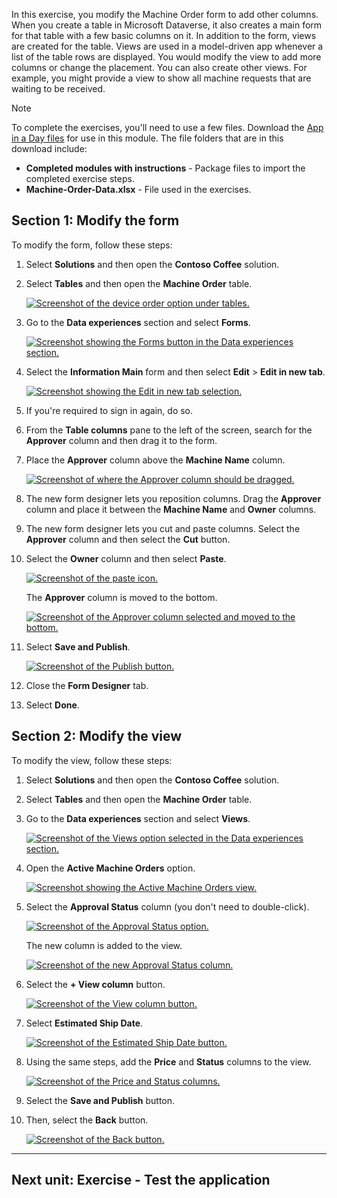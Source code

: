 In this exercise, you modify the Machine Order form to add other columns. When you create a table in Microsoft Dataverse, it also creates a main form for that table with a few basic columns on it. In addition to the form, views are created for the table. Views are used in a model-driven app whenever a list of the table rows are displayed. You would modify the view to add more columns or change the placement. You can also create other views. For example, you might provide a view to show all machine requests that are waiting to be received.

Note

To complete the exercises, you'll need to use a few files. Download the [App in a Day files](https://github.com/MicrosoftDocs/mslearn-developer-tools-power-platform/raw/master/in-a-day/AIAD/AppinADayStudentFiles.zip) for use in this module. The file folders that are in this download include:

- **Completed modules with instructions** - Package files to import the completed exercise steps.
- **Machine-Order-Data.xlsx** - File used in the exercises.

## Section 1: Modify the form

To modify the form, follow these steps:

1. Select **Solutions** and then open the **Contoso Coffee** solution.

2. Select **Tables** and then open the **Machine Order** table.

    [![Screenshot of the device order option under tables.](https://learn.microsoft.com/en-us/training/modules/power-apps-model-driven-apps-online-workshop/media/machine-order.svg)](https://learn.microsoft.com/en-us/training/modules/power-apps-model-driven-apps-online-workshop/media/machine-order.svg#lightbox)

3. Go to the **Data experiences** section and select **Forms**.

    [![Screenshot showing the Forms button in the Data experiences section.](https://learn.microsoft.com/en-us/training/modules/power-apps-model-driven-apps-online-workshop/media/forms.png)](https://learn.microsoft.com/en-us/training/modules/power-apps-model-driven-apps-online-workshop/media/forms.png#lightbox)

4. Select the **Information Main** form and then select **Edit** > **Edit in new tab**.

    [![Screenshot showing the Edit in new tab selection.](https://learn.microsoft.com/en-us/training/modules/power-apps-model-driven-apps-online-workshop/media/edit-new-tab.png)](https://learn.microsoft.com/en-us/training/modules/power-apps-model-driven-apps-online-workshop/media/edit-new-tab.png#lightbox)

5. If you're required to sign in again, do so.

6. From the **Table columns** pane to the left of the screen, search for the **Approver** column and then drag it to the form.

7. Place the **Approver** column above the **Machine Name** column.

    [![Screenshot of where the Approver column should be dragged.](https://learn.microsoft.com/en-us/training/modules/power-apps-model-driven-apps-online-workshop/media/approver.png)](https://learn.microsoft.com/en-us/training/modules/power-apps-model-driven-apps-online-workshop/media/approver.png#lightbox)

8. The new form designer lets you reposition columns. Drag the **Approver** column and place it between the **Machine Name** and **Owner** columns.

9. The new form designer lets you cut and paste columns. Select the **Approver** column and then select the **Cut** button.

10. Select the **Owner** column and then select **Paste**.

    [![Screenshot of the paste icon.](https://learn.microsoft.com/en-us/training/modules/power-apps-model-driven-apps-online-workshop/media/paste.png)](https://learn.microsoft.com/en-us/training/modules/power-apps-model-driven-apps-online-workshop/media/paste.png#lightbox)

    The **Approver** column is moved to the bottom.

    [![Screenshot of the Approver column selected and moved to the bottom.](https://learn.microsoft.com/en-us/training/modules/power-apps-model-driven-apps-online-workshop/media/approver-column.png)](https://learn.microsoft.com/en-us/training/modules/power-apps-model-driven-apps-online-workshop/media/approver-column.png#lightbox)

11. Select **Save and Publish**.

    [![Screenshot of the Publish button.](https://learn.microsoft.com/en-us/training/modules/power-apps-model-driven-apps-online-workshop/media/publish.png)](https://learn.microsoft.com/en-us/training/modules/power-apps-model-driven-apps-online-workshop/media/publish.png#lightbox)

12. Close the **Form Designer** tab.

13. Select **Done**.

## Section 2: Modify the view

To modify the view, follow these steps:

1. Select **Solutions** and then open the **Contoso Coffee** solution.

2. Select **Tables** and then open the **Machine Order** table.

3. Go to the **Data experiences** section and select **Views**.

    [![Screenshot of the Views option selected in the Data experiences section.](https://learn.microsoft.com/en-us/training/modules/power-apps-model-driven-apps-online-workshop/media/views.png)](https://learn.microsoft.com/en-us/training/modules/power-apps-model-driven-apps-online-workshop/media/views.png#lightbox)

4. Open the **Active Machine Orders** option.

    [![Screenshot showing the Active Machine Orders view.](https://learn.microsoft.com/en-us/training/modules/power-apps-model-driven-apps-online-workshop/media/active-machine-orders.png)](https://learn.microsoft.com/en-us/training/modules/power-apps-model-driven-apps-online-workshop/media/active-machine-orders.png#lightbox)

5. Select the **Approval Status** column (you don't need to double-click).

    [![Screenshot of the Approval Status option.](https://learn.microsoft.com/en-us/training/modules/power-apps-model-driven-apps-online-workshop/media/approval-status.png)](https://learn.microsoft.com/en-us/training/modules/power-apps-model-driven-apps-online-workshop/media/approval-status.png#lightbox)

    The new column is added to the view.

    [![Screenshot of the new Approval Status column.](https://learn.microsoft.com/en-us/training/modules/power-apps-model-driven-apps-online-workshop/media/approval-status-column.png)](https://learn.microsoft.com/en-us/training/modules/power-apps-model-driven-apps-online-workshop/media/approval-status-column.png#lightbox)

6. Select the **\+ View column** button.

    [![Screenshot of the View column button.](https://learn.microsoft.com/en-us/training/modules/power-apps-model-driven-apps-online-workshop/media/add-column.png)](https://learn.microsoft.com/en-us/training/modules/power-apps-model-driven-apps-online-workshop/media/add-column.png#lightbox)

7. Select **Estimated Ship Date**.

    [![Screenshot of the Estimated Ship Date button.](https://learn.microsoft.com/en-us/training/modules/power-apps-model-driven-apps-online-workshop/media/estimated-ship-date.png)](https://learn.microsoft.com/en-us/training/modules/power-apps-model-driven-apps-online-workshop/media/estimated-ship-date.png#lightbox)

8. Using the same steps, add the **Price** and **Status** columns to the view.

    [![Screenshot of the Price and Status columns.](https://learn.microsoft.com/en-us/training/modules/power-apps-model-driven-apps-online-workshop/media/price-status.png)](https://learn.microsoft.com/en-us/training/modules/power-apps-model-driven-apps-online-workshop/media/price-status.png#lightbox)

9. Select the **Save and Publish** button.

10. Then, select the **Back** button.

    [![Screenshot of the Back button.](https://learn.microsoft.com/en-us/training/modules/power-apps-model-driven-apps-online-workshop/media/back-button.png)](https://learn.microsoft.com/en-us/training/modules/power-apps-model-driven-apps-online-workshop/media/back-button.png#lightbox)

___

## Next unit: Exercise - Test the application
